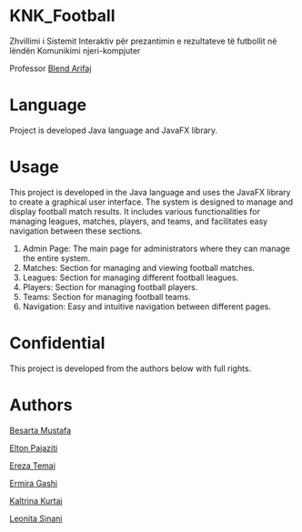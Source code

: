 # KNK_Football
Zhvillimi i Sistemit Interaktiv për prezantimin e rezultateve të futbollit në lëndën Komunikimi njeri-kompjuter

Professor [Blend Arifaj](https://github.com/BlendArifaj)

# Language
Project is developed Java language and JavaFX library.

# Usage
This project is developed in the Java language and uses the JavaFX library to create a graphical user interface. The system is designed to manage and display football match results. It includes various functionalities for managing leagues, matches, players, and teams, and facilitates easy navigation between these sections.

1. Admin Page: The main page for administrators where they can manage the entire system.
2. Matches: Section for managing and viewing football matches.
3. Leagues: Section for managing different football leagues.
4. Players: Section for managing football players.
5. Teams: Section for managing football teams.
6. Navigation: Easy and intuitive navigation between different pages.

   
# Confidential
This project is developed from the authors below with full rights.

# Authors

[Besarta Mustafa](https://github.com/BesartaMustafa1)

[Elton Pajaziti](https://github.com/EltonPajaziti)

[Ereza Temaj](https://github.com/ereza4)

[Ermira Gashi](https://github.com/ermiragashi14)

[Kaltrina Kurtaj](https://github.com/kaltrinakurtaj)

[Leonita Sinani](https://github.com/leonitaas)






 
